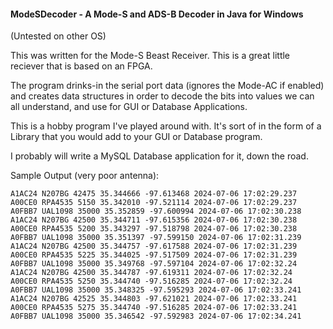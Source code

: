 #### ModeSDecoder - A Mode-S and ADS-B Decoder in Java for Windows
(Untested on other OS)

This was written for the Mode-S Beast Receiver. This is a great little reciever that is based on an FPGA.

The program drinks-in the serial port data (ignores the Mode-AC if enabled) and creates data structures in order to decode the bits into values we can all understand, and use for GUI or Database Applications.

This is a hobby program I've played around with. It's sort of in the form of a Library that you would add to your GUI or Database program.

I probably will write a MySQL Database application for it, down the road.

Sample Output (very poor antenna):
```
A1AC24 N207BG 42475 35.344666 -97.613468 2024-07-06 17:02:29.237
A00CE0 RPA4535 5150 35.342010 -97.521114 2024-07-06 17:02:29.237
A0FBB7 UAL1098 35000 35.352859 -97.600994 2024-07-06 17:02:30.238
A1AC24 N207BG 42500 35.344711 -97.615356 2024-07-06 17:02:30.238
A00CE0 RPA4535 5200 35.343297 -97.518798 2024-07-06 17:02:30.238
A0FBB7 UAL1098 35000 35.351397 -97.599150 2024-07-06 17:02:31.239
A1AC24 N207BG 42500 35.344757 -97.617588 2024-07-06 17:02:31.239
A00CE0 RPA4535 5225 35.344025 -97.517509 2024-07-06 17:02:31.239
A0FBB7 UAL1098 35000 35.349768 -97.597104 2024-07-06 17:02:32.24
A1AC24 N207BG 42500 35.344787 -97.619311 2024-07-06 17:02:32.24
A00CE0 RPA4535 5250 35.344740 -97.516285 2024-07-06 17:02:32.24
A0FBB7 UAL1098 35000 35.348325 -97.595293 2024-07-06 17:02:33.241
A1AC24 N207BG 42525 35.344803 -97.621021 2024-07-06 17:02:33.241
A00CE0 RPA4535 5275 35.344740 -97.516285 2024-07-06 17:02:33.241
A0FBB7 UAL1098 35000 35.346542 -97.592983 2024-07-06 17:02:34.241
```
